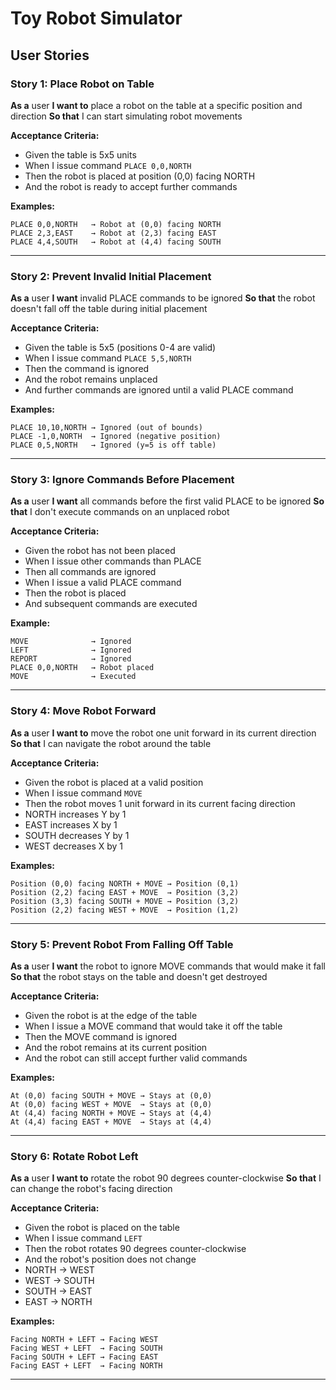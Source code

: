 # Toy Robot Simulator

## User Stories

### Story 1: Place Robot on Table

**As a** user
**I want to** place a robot on the table at a specific position and direction
**So that** I can start simulating robot movements

**Acceptance Criteria:**

- Given the table is 5x5 units
- When I issue command `PLACE 0,0,NORTH`
- Then the robot is placed at position (0,0) facing NORTH
- And the robot is ready to accept further commands

**Examples:**

```
PLACE 0,0,NORTH   → Robot at (0,0) facing NORTH
PLACE 2,3,EAST    → Robot at (2,3) facing EAST
PLACE 4,4,SOUTH   → Robot at (4,4) facing SOUTH
```

---

### Story 2: Prevent Invalid Initial Placement

**As a** user
**I want** invalid PLACE commands to be ignored
**So that** the robot doesn't fall off the table during initial placement

**Acceptance Criteria:**

- Given the table is 5x5 (positions 0-4 are valid)
- When I issue command `PLACE 5,5,NORTH`
- Then the command is ignored
- And the robot remains unplaced
- And further commands are ignored until a valid PLACE command

**Examples:**

```
PLACE 10,10,NORTH → Ignored (out of bounds)
PLACE -1,0,NORTH  → Ignored (negative position)
PLACE 0,5,NORTH   → Ignored (y=5 is off table)
```

---

### Story 3: Ignore Commands Before Placement

**As a** user
**I want** all commands before the first valid PLACE to be ignored
**So that** I don't execute commands on an unplaced robot

**Acceptance Criteria:**

- Given the robot has not been placed
- When I issue other commands than PLACE
- Then all commands are ignored
- When I issue a valid PLACE command
- Then the robot is placed
- And subsequent commands are executed

**Example:**

```
MOVE              → Ignored
LEFT              → Ignored
REPORT            → Ignored
PLACE 0,0,NORTH   → Robot placed
MOVE              → Executed
```

---

### Story 4: Move Robot Forward

**As a** user
**I want to** move the robot one unit forward in its current direction
**So that** I can navigate the robot around the table

**Acceptance Criteria:**

- Given the robot is placed at a valid position
- When I issue command `MOVE`
- Then the robot moves 1 unit forward in its current facing direction
- NORTH increases Y by 1
- EAST increases X by 1
- SOUTH decreases Y by 1
- WEST decreases X by 1

**Examples:**

```
Position (0,0) facing NORTH + MOVE → Position (0,1)
Position (2,2) facing EAST + MOVE  → Position (3,2)
Position (3,3) facing SOUTH + MOVE → Position (3,2)
Position (2,2) facing WEST + MOVE  → Position (1,2)
```

---

### Story 5: Prevent Robot From Falling Off Table

**As a** user
**I want** the robot to ignore MOVE commands that would make it fall
**So that** the robot stays on the table and doesn't get destroyed

**Acceptance Criteria:**

- Given the robot is at the edge of the table
- When I issue a MOVE command that would take it off the table
- Then the MOVE command is ignored
- And the robot remains at its current position
- And the robot can still accept further valid commands

**Examples:**

```
At (0,0) facing SOUTH + MOVE → Stays at (0,0)
At (0,0) facing WEST + MOVE  → Stays at (0,0)
At (4,4) facing NORTH + MOVE → Stays at (4,4)
At (4,4) facing EAST + MOVE  → Stays at (4,4)
```

---

### Story 6: Rotate Robot Left

**As a** user
**I want to** rotate the robot 90 degrees counter-clockwise
**So that** I can change the robot's facing direction

**Acceptance Criteria:**

- Given the robot is placed on the table
- When I issue command `LEFT`
- Then the robot rotates 90 degrees counter-clockwise
- And the robot's position does not change
- NORTH → WEST
- WEST → SOUTH
- SOUTH → EAST
- EAST → NORTH

**Examples:**

```
Facing NORTH + LEFT → Facing WEST
Facing WEST + LEFT  → Facing SOUTH
Facing SOUTH + LEFT → Facing EAST
Facing EAST + LEFT  → Facing NORTH
```

---
